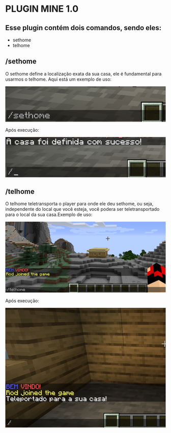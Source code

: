 # PLUGIN MINE 1.0
## Esse plugin contém dois comandos, sendo eles:
* sethome
* telhome

## /sethome
<p>O sethome define a localização exata da sua casa, ele é fundamental para usarmos o telhome. Aqui está um exemplo de uso: </p>
<img src="imgs_Readme\img1.png" alt="exemplo entrada sethome">
<p>Após execução: </p>
<img src="imgs_Readme\img2.png" alt="exemplo saida sethome">

## /telhome
<p>O telhome teletransporta o player para onde ele deu sethome, ou seja, independente do local que você esteja, você podera ser teletransportado para o local da sua casa.Exemplo de uso: </p>
<img src="imgs_Readme\img3.png" alt="exemplo entrada telhome">
<p>Após execução: </p>
<img src="imgs_Readme\img4.png" alt="exemplo saida telhome">

